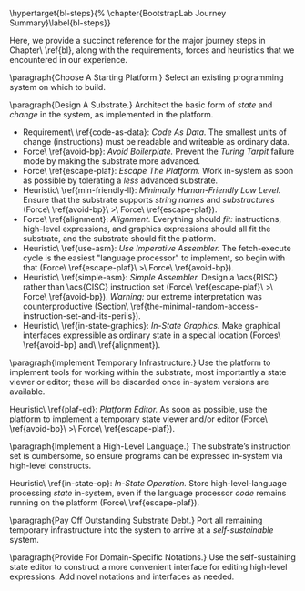 \hypertarget{bl-steps}{%
\chapter{BootstrapLab Journey Summary}\label{bl-steps}}

Here, we provide a succinct reference for the major journey steps in Chapter\ \ref{bl}, along with the requirements, forces and heuristics that we encountered in our experience.

\paragraph{Choose A Starting Platform.} Select an existing programming system on which to build.

\paragraph{Design A Substrate.} Architect the basic form of *state* and *change* in the system, as implemented in the platform.

- Requirement\ \ref{code-as-data}: *Code As Data.* The smallest units of change (instructions) must be readable and writeable as ordinary data.
- Force\ \ref{avoid-bp}: *Avoid Boilerplate.* Prevent the *Turing Tarpit* failure mode by making the substrate more advanced.
- Force\ \ref{escape-plaf}: *Escape The Platform.* Work in-system as soon as possible by tolerating a *less* advanced substrate.
- Heuristic\ \ref{min-friendly-ll}: *Minimally Human-Friendly Low Level.* Ensure that the substrate supports *string names* and *substructures* (Force\ \ref{avoid-bp}\ $>$\ Force\ \ref{escape-plaf}).
- Force\ \ref{alignment}: *Alignment.* Everything should *fit:* instructions, high-level expressions, and graphics expressions should all fit the substrate, and the substrate should fit the platform.
- Heuristic\ \ref{use-asm}: *Use Imperative Assembler.* The fetch-execute cycle is the easiest "language processor" to implement, so begin with that (Force\ \ref{escape-plaf}\ $>$\ Force\ \ref{avoid-bp}).
- Heuristic\ \ref{simple-asm}: *Simple Assembler.* Design a \acs{RISC} rather than \acs{CISC} instruction set (Force\ \ref{escape-plaf}\ $>$\ Force\ \ref{avoid-bp}). *Warning:* our extreme interpretation was counterproductive (Section\ \ref{the-minimal-random-access-instruction-set-and-its-perils}).
- Heuristic\ \ref{in-state-graphics}: *In-State Graphics.* Make graphical interfaces expressible as ordinary state in a special location (Forces\ \ref{avoid-bp} and\ \ref{alignment}).

\paragraph{Implement Temporary Infrastructure.} Use the platform to implement tools for working within the substrate, most importantly a state viewer or editor; these will be discarded once in-system versions are available.

Heuristic\ \ref{plaf-ed}: *Platform Editor.* As soon as possible, use the platform to implement a temporary state viewer and/or editor (Force\ \ref{avoid-bp}\ $>$\ Force\ \ref{escape-plaf}).

\paragraph{Implement a High-Level Language.} The substrate’s instruction set is cumbersome, so ensure programs can be expressed in-system via high-level constructs. 

Heuristic\ \ref{in-state-op}: *In-State Operation.* Store high-level-language processing *state* in-system, even if the language processor *code* remains running on the platform (Force\ \ref{escape-plaf}).

\paragraph{Pay Off Outstanding Substrate Debt.} Port all remaining temporary infrastructure into the system to arrive at a *self-sustainable* system.

\paragraph{Provide For Domain-Specific Notations.} Use the self-sustaining state editor to construct a more convenient interface for editing high-level expressions. Add
novel notations and interfaces as needed.